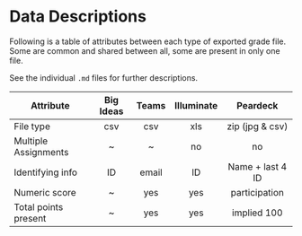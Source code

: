 # Data Descriptions

Following is a table of attributes between each type of exported grade file.
Some are common and shared between all, some are present in only one file.

See the individual `.md` files for further descriptions.

| Attribute            | Big Ideas | Teams | Illuminate |     Peardeck     |
|----------------------|:---------:|:-----:|:----------:|:----------------:|
| File type            |    csv    |  csv  |     xls    |  zip (jpg & csv) |
| Multiple Assignments |     ~     |   ~   |     no     |        no        |
| Identifying info     |     ID    | email |     ID     | Name + last 4 ID |
| Numeric score        |     ~     |  yes  |     yes    |   participation  |
| Total points present |     ~     |  yes  |     yes    |    implied 100   |